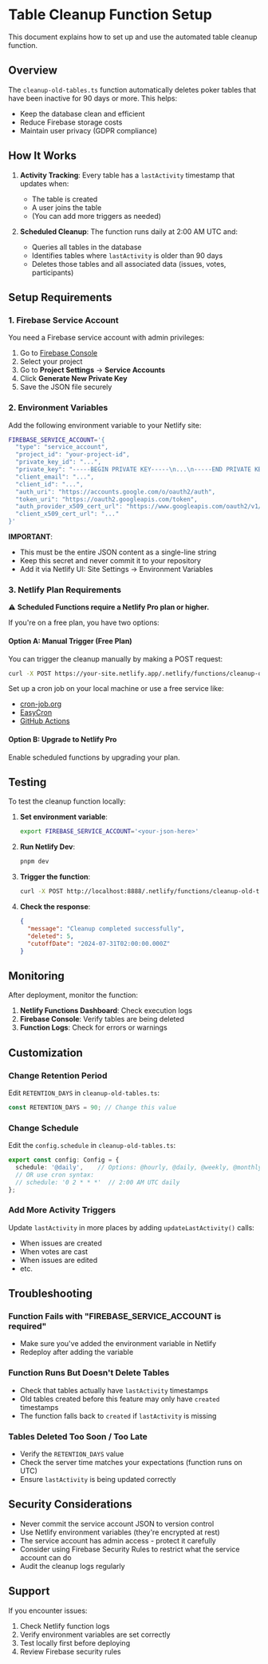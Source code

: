 # Table Cleanup Function Setup

This document explains how to set up and use the automated table cleanup function.

## Overview

The `cleanup-old-tables.ts` function automatically deletes poker tables that have been inactive for 90 days or more. This helps:
- Keep the database clean and efficient
- Reduce Firebase storage costs
- Maintain user privacy (GDPR compliance)

## How It Works

1. **Activity Tracking**: Every table has a `lastActivity` timestamp that updates when:
   - The table is created
   - A user joins the table
   - (You can add more triggers as needed)

2. **Scheduled Cleanup**: The function runs daily at 2:00 AM UTC and:
   - Queries all tables in the database
   - Identifies tables where `lastActivity` is older than 90 days
   - Deletes those tables and all associated data (issues, votes, participants)

## Setup Requirements

### 1. Firebase Service Account

You need a Firebase service account with admin privileges:

1. Go to [Firebase Console](https://console.firebase.google.com/)
2. Select your project
3. Go to **Project Settings** → **Service Accounts**
4. Click **Generate New Private Key**
5. Save the JSON file securely

### 2. Environment Variables

Add the following environment variable to your Netlify site:

```bash
FIREBASE_SERVICE_ACCOUNT='{
  "type": "service_account",
  "project_id": "your-project-id",
  "private_key_id": "...",
  "private_key": "-----BEGIN PRIVATE KEY-----\n...\n-----END PRIVATE KEY-----\n",
  "client_email": "...",
  "client_id": "...",
  "auth_uri": "https://accounts.google.com/o/oauth2/auth",
  "token_uri": "https://oauth2.googleapis.com/token",
  "auth_provider_x509_cert_url": "https://www.googleapis.com/oauth2/v1/certs",
  "client_x509_cert_url": "..."
}'
```

**IMPORTANT**:
- This must be the entire JSON content as a single-line string
- Keep this secret and never commit it to your repository
- Add it via Netlify UI: Site Settings → Environment Variables

### 3. Netlify Plan Requirements

⚠️ **Scheduled Functions require a Netlify Pro plan or higher.**

If you're on a free plan, you have two options:

#### Option A: Manual Trigger (Free Plan)
You can trigger the cleanup manually by making a POST request:
```bash
curl -X POST https://your-site.netlify.app/.netlify/functions/cleanup-old-tables
```

Set up a cron job on your local machine or use a free service like:
- [cron-job.org](https://cron-job.org)
- [EasyCron](https://www.easycron.com)
- [GitHub Actions](https://docs.github.com/en/actions/using-workflows/events-that-trigger-workflows#schedule)

#### Option B: Upgrade to Netlify Pro
Enable scheduled functions by upgrading your plan.

## Testing

To test the cleanup function locally:

1. **Set environment variable**:
   ```bash
   export FIREBASE_SERVICE_ACCOUNT='<your-json-here>'
   ```

2. **Run Netlify Dev**:
   ```bash
   pnpm dev
   ```

3. **Trigger the function**:
   ```bash
   curl -X POST http://localhost:8888/.netlify/functions/cleanup-old-tables
   ```

4. **Check the response**:
   ```json
   {
     "message": "Cleanup completed successfully",
     "deleted": 5,
     "cutoffDate": "2024-07-31T02:00:00.000Z"
   }
   ```

## Monitoring

After deployment, monitor the function:

1. **Netlify Functions Dashboard**: Check execution logs
2. **Firebase Console**: Verify tables are being deleted
3. **Function Logs**: Check for errors or warnings

## Customization

### Change Retention Period

Edit `RETENTION_DAYS` in `cleanup-old-tables.ts`:

```typescript
const RETENTION_DAYS = 90; // Change this value
```

### Change Schedule

Edit the `config.schedule` in `cleanup-old-tables.ts`:

```typescript
export const config: Config = {
  schedule: '@daily',    // Options: @hourly, @daily, @weekly, @monthly
  // OR use cron syntax:
  // schedule: '0 2 * * *'  // 2:00 AM UTC daily
};
```

### Add More Activity Triggers

Update `lastActivity` in more places by adding `updateLastActivity()` calls:
- When issues are created
- When votes are cast
- When issues are edited
- etc.

## Troubleshooting

### Function Fails with "FIREBASE_SERVICE_ACCOUNT is required"
- Make sure you've added the environment variable in Netlify
- Redeploy after adding the variable

### Function Runs But Doesn't Delete Tables
- Check that tables actually have `lastActivity` timestamps
- Old tables created before this feature may only have `created` timestamps
- The function falls back to `created` if `lastActivity` is missing

### Tables Deleted Too Soon / Too Late
- Verify the `RETENTION_DAYS` value
- Check the server time matches your expectations (function runs on UTC)
- Ensure `lastActivity` is being updated correctly

## Security Considerations

- Never commit the service account JSON to version control
- Use Netlify environment variables (they're encrypted at rest)
- The service account has admin access - protect it carefully
- Consider using Firebase Security Rules to restrict what the service account can do
- Audit the cleanup logs regularly

## Support

If you encounter issues:
1. Check Netlify function logs
2. Verify environment variables are set correctly
3. Test locally first before deploying
4. Review Firebase security rules
